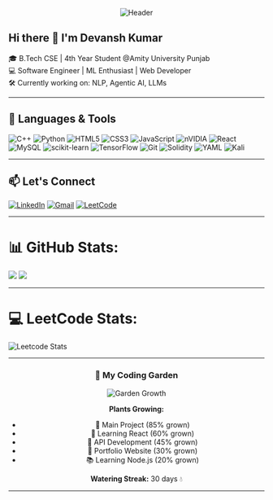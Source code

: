 <div align="center">
  
  ![Header](https://capsule-render.vercel.app/api?type=waving&color=gradient&customColorList=0,2,2,5,30&height=300&section=header&text=Devansh%20Kumar&fontSize=90&fontAlign=50&fontAlignY=40&desc=AIML%20Enthusiast&descAlign=50&descAlignY=60&animation=fadeIn)
  
</div>

## Hi there 👋 I'm Devansh Kumar

🎓 B.Tech CSE | 4th Year Student @Amity University Punjab <br>
💻 Software Engineer | ML Enthusiast | Web Developer <br>
🛠️ Currently working on: NLP, Agentic AI, LLMs <br>

---
## 🧰 Languages & Tools
![C++](https://img.shields.io/badge/c++-%2300599C.svg?style=for-the-badge&logo=c%2B%2B&logoColor=white)
![Python](https://img.shields.io/badge/python-3670A0?style=for-the-badge&logo=python&logoColor=ffdd54)
![HTML5](https://img.shields.io/badge/html5-%23E34F26.svg?style=for-the-badge&logo=html5&logoColor=white)
![CSS3](https://img.shields.io/badge/css3-%231572B6.svg?style=for-the-badge&logo=css3&logoColor=white)
![JavaScript](https://img.shields.io/badge/javascript-%23323330.svg?style=for-the-badge&logo=javascript&logoColor=%23F7DF1E)
![nVIDIA](https://img.shields.io/badge/cuda-000000.svg?style=for-the-badge&logo=nVIDIA&logoColor=green)
![React](https://img.shields.io/badge/react-%2320232a.svg?style=for-the-badge&logo=react&logoColor=%2361DAFB)
![MySQL](https://img.shields.io/badge/mysql-4479A1.svg?style=for-the-badge&logo=mysql&logoColor=white)
![scikit-learn](https://img.shields.io/badge/scikit--learn-%23F7931E.svg?style=for-the-badge&logo=scikit-learn&logoColor=white)
![TensorFlow](https://img.shields.io/badge/TensorFlow-%23FF6F00.svg?style=for-the-badge&logo=TensorFlow&logoColor=white)
![Git](https://img.shields.io/badge/git-%23F05033.svg?style=for-the-badge&logo=git&logoColor=white)
![Solidity](https://img.shields.io/badge/Solidity-%23363636.svg?style=for-the-badge&logo=solidity&logoColor=white)
![YAML](https://img.shields.io/badge/yaml-%23ffffff.svg?style=for-the-badge&logo=yaml&logoColor=151515)
![Kali](https://img.shields.io/badge/Kali-268BEE?style=for-the-badge&logo=kalilinux&logoColor=white)

---

## 📫 Let's Connect
[![LinkedIn](https://img.shields.io/badge/-LinkedIn-0077B5?style=flat-square&logo=linkedin&logoColor=white)](https://www.linkedin.com/in/devansh-kumar-b2b972261/)
[![Gmail](https://img.shields.io/badge/-Gmail-D14836?style=flat-square&logo=gmail&logoColor=white)](mailto:devanshkumarsaini@gmail.com)
[![LeetCode](https://img.shields.io/badge/-LeetCode-FFA116?style=flat-square&logo=leetcode&logoColor=white)](https://leetcode.com/u/_Dev_04/)

---
# 📊 GitHub Stats:
<!-- ![](https://github-readme-stats.vercel.app/api?username=Devansh-Kumar-Saini&theme=dark&hide_border=false&include_all_commits=true&count_private=true)<br/> -->

![](https://nirzak-streak-stats.vercel.app/?user=Devansh-Kumar-Saini&theme=dark&hide_border=false)
![](https://github-readme-stats.vercel.app/api/top-langs/?username=Devansh-Kumar-Saini&theme=dark&hide_border=false&include_all_commits=true&count_private=true&layout=compact) 

---

<!-- Proudly created with GPRM ( https://gprm.itsvg.in ) -->
# 💻 LeetCode Stats:
<!--![Leetcode Stats](https://leetcard.jacoblin.cool/_Dev_04) -->
![Leetcode Stats](https://leetcard.jacoblin.cool/_Dev_04?ext=heatmap)

---

<div align="center">

### 🌿 My Coding Garden

![Garden Growth](https://github-readme-garden.vercel.app/api/garden?user=Devansh-Kumar-Saini&plants=5)

**Plants Growing:** 
- 🌳 Main Project (85% grown)
- 🌸 Learning React (60% grown) 
- 🍄 API Development (45% grown)
- 🌱 Portfolio Website (30% grown)
- 📚 Learning Node.js (20% grown)

**Watering Streak:** 30 days 💧

</div>

---
